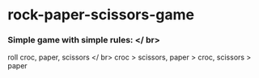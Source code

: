 # rock-paper-scissors-game
### Simple game with simple rules: </ br>
roll croc, paper, scissors </ br>
croc > scissors, paper > croc, scissors > paper
